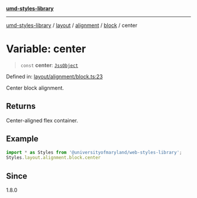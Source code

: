 [**umd-styles-library**](../../../../../../README.md)

***

[umd-styles-library](../../../../../../modules.md) / [layout](../../../../../README.md) / [alignment](../../../README.md) / [block](../README.md) / center

# Variable: center

> `const` **center**: [`JssObject`](../../../../../../utilities/namespaces/transform/type-aliases/JssObject.md)

Defined in: [layout/alignment/block.ts:23](https://github.com/UMD-Digital/design-system/blob/8c958a0419ab79ba8bcba0aabd12f79a69ac5834/packages/styles/source/layout/alignment/block.ts#L23)

Center block alignment.

## Returns

Center-aligned flex container.

## Example

```typescript
import * as Styles from '@universityofmaryland/web-styles-library';
Styles.layout.alignment.block.center
```

## Since

1.8.0
